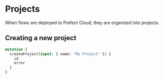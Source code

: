 # Projects

When flows are deployed to Prefect Cloud, they are organized into projects.

## Creating a new project

```graphql
mutation {
  createProject(input: { name: "My Project" }) {
    id
    error
  }
}
```
